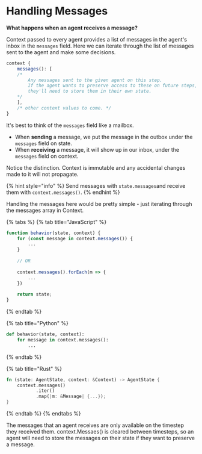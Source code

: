 # Handling Messages

**What happens when an agent receives a message?**

Context passed to every agent provides a list of messages in the agent's inbox in the `messages` field. Here we can iterate through the list of messages sent to the agent and make some decisions.

```javascript
context {
    messages(): [
    /*  
        Any messages sent to the given agent on this step.
        If the agent wants to preserve access to these on future steps,
        they'll need to store them in their own state.
    */
    ],
    /* other context values to come. */
}
```

It's best to think of the `messages` field like a mailbox.

* When **sending** a message, we put the message in the outbox  under the `messages` field on state.
* When **receiving** a message, it will show up in our inbox, under the `messages` field on context.

Notice the distinction. Context is immutable and any accidental changes made to it will not propagate.

{% hint style="info" %}
Send messages with `state.messages`and receive them with `context.messages()`.
{% endhint %}

Handling the messages here would be pretty simple - just iterating through the messages array in Context.

{% tabs %}
{% tab title="JavaScript" %}
```javascript
function behavior(state, context) {
    for (const message in context.messages()) {
        ...
    }
    
    // OR
    
    context.messages().forEach(m => {
        ...
    })
    
    return state;
}
```
{% endtab %}

{% tab title="Python" %}
```python
def behavior(state, context):
    for message in context.messages():
        ...
```
{% endtab %}

{% tab title="Rust" %}
```rust
fn (state: AgentState, context: &Context) -> AgentState {
    context.messages()
           .iter()
           .map(|m: &Message| {...});
}
```
{% endtab %}
{% endtabs %}

The messages that an agent receives are only available on the timestep they received them. context.Messaes\(\) is cleared between timesteps, so an agent will need to store the messages on their state if they want to preserve a message.

